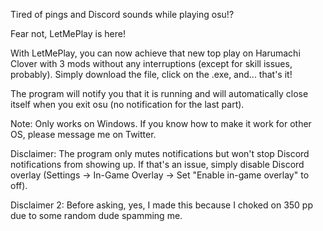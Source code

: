 Tired of pings and Discord sounds while playing osu!?

Fear not, LetMePlay is here!

With LetMePlay, you can now achieve that new top play on Harumachi Clover with 3 mods without any interruptions (except for skill issues, probably). Simply download the file, click on the .exe, and... that's it!

The program will notify you that it is running and will automatically close itself when you exit osu (no notification for the last part).

Note: Only works on Windows. If you know how to make it work for other OS, please message me on Twitter.

Disclaimer: The program only mutes notifications but won't stop Discord notifications from showing up. If that's an issue, simply disable Discord overlay (Settings -> In-Game Overlay -> Set "Enable in-game overlay" to off).

Disclaimer 2: Before asking, yes, I made this because I choked on 350 pp due to some random dude spamming me.